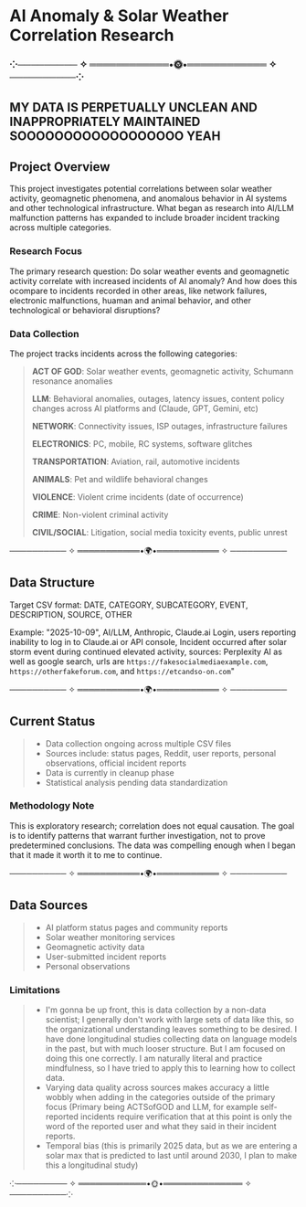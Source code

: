 # AI Anomaly & Solar Weather Correlation Research
### ⁘───────── ✧ ════════════•🌞•════════════ ✧ ──────────⁘
## MY DATA IS PERPETUALLY UNCLEAN AND INAPPROPRIATELY MAINTAINED SOOOOOOOOOOOOOOOOOO YEAH

## Project Overview
This project investigates potential correlations between solar weather activity, geomagnetic phenomena, and anomalous behavior in AI systems and other technological infrastructure. What began as research into AI/LLM malfunction patterns has expanded to include broader incident tracking across multiple categories.

### Research Focus
The primary research question: Do solar weather events and geomagnetic activity correlate with increased incidents of AI anomaly? And how does this ocompare to incidents recorded in other areas, like network failures, electronic malfunctions, huaman and animal behavior, and other technological or behavioral disruptions?
### Data Collection
The project tracks incidents across the following categories:
> **ACT OF GOD**: Solar weather events, geomagnetic activity, Schumann resonance anomalies<p>
> **LLM**: Behavioral anomalies, outages, latency issues, content policy changes across AI platforms and  (Claude, GPT, Gemini, etc)<p>
> **NETWORK**: Connectivity issues, ISP outages, infrastructure failures<p>
> **ELECTRONICS**: PC, mobile, RC systems, software glitches<p>
> **TRANSPORTATION**: Aviation, rail, automotive incidents<p>
> **ANIMALS**: Pet and wildlife behavioral changes<p>
> **VIOLENCE**: Violent crime incidents (date of occurrence)<p>
> **CRIME**: Non-violent criminal activity<p>
> **CIVIL/SOCIAL**: Litigation, social media toxicity events, public unrest<p>

────────── ✧ ═══════════•🌍•═══════════ ✧ ──────────

## Data Structure
Target CSV format:
DATE, CATEGORY, SUBCATEGORY, EVENT, DESCRIPTION, SOURCE, OTHER

Example:
"2025-10-09", AI/LLM, Anthropic, Claude.ai Login, users reporting inability to log in to Claude.ai or API console, Incident occurred after solar storm event during continued elevated activity, sources: Perplexity AI as well as google search, urls are `https://fakesocialmediaexample.com`, `https://otherfakeforum.com`, and `https://etcandso-on.com`"

────────── ✧ ═══════════•🌍•═══════════ ✧ ──────────

## Current Status
> * Data collection ongoing across multiple CSV files
> * Sources include: status pages, Reddit, user reports, personal observations, official incident reports
> * Data is currently in cleanup phase
> * Statistical analysis pending data standardization

### Methodology Note
This is exploratory research; correlation does not equal causation. The goal is to identify patterns that warrant further investigation, not to prove predetermined conclusions. The data was compelling enough when I began that it made it worth it to me to continue.

────────── ✧ ═══════════•🌍•═══════════ ✧ ──────────

## Data Sources
> * AI platform status pages and community reports
> * Solar weather monitoring services
> * Geomagnetic activity data
> * User-submitted incident reports
> * Personal observations

### Limitations
> * I'm gonna be up front, this is data collection by a non-data scientist; I generally don't work with large sets of data like this, so the organizational understanding leaves something to be desired. I have done longitudinal studies collecting data on language models in the past, but with much looser structure. But I am focused on doing this one correctly. I am naturally literal and practice mindfulness, so I have tried to apply this to learning how to collect data.
> * Varying data quality across sources makes accuracy a little wobbly when adding in the categories outside of the primary focus (Primary being ACTSofGOD and LLM, for example self-reported incidents require verification that at this point is only the word of the reported user and what they said in their incident reports. 
> * Temporal bias (this is primarily 2025 data, but as we are entering a solar max that is predicted to last until around 2030, I plan to make this a longitudinal study)

⁘───────── ✧ ════════════•🌞•══════════════ ✧ ──────────⁘
